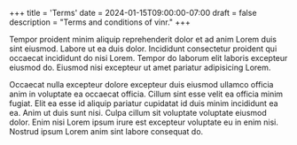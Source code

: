 +++
title = 'Terms'
date = 2024-01-15T09:00:00-07:00
draft = false
description = "Terms and conditions of vinr."
+++

Tempor proident minim aliquip reprehenderit dolor et ad anim Lorem duis sint eiusmod. Labore ut ea duis dolor. Incididunt consectetur proident qui occaecat incididunt do nisi Lorem. Tempor do laborum elit laboris excepteur eiusmod do. Eiusmod nisi excepteur ut amet pariatur adipisicing Lorem.

Occaecat nulla excepteur dolore excepteur duis eiusmod ullamco officia anim in voluptate ea occaecat officia. Cillum sint esse velit ea officia minim fugiat. Elit ea esse id aliquip pariatur cupidatat id duis minim incididunt ea ea. Anim ut duis sunt nisi. Culpa cillum sit voluptate voluptate eiusmod dolor. Enim nisi Lorem ipsum irure est excepteur voluptate eu in enim nisi. Nostrud ipsum Lorem anim sint labore consequat do.
